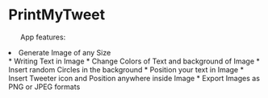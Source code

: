 <h1> PrintMyTweet </h1>
<ol>App features:</ol>
    <li>Generate Image of any Size</li>
    * Writing Text in Image
    * Change Colors of Text and background of Image
    * Insert random Circles in the background  
    * Position your text in Image
    * Insert Tweeter icon and Position anywhere inside Image
    * Export Images as PNG or JPEG formats
